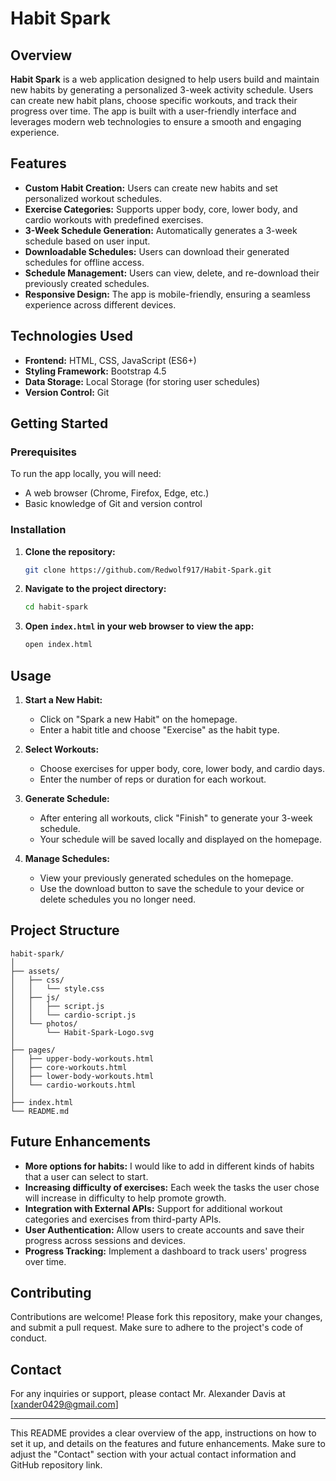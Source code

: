 # Habit Spark

## Overview

**Habit Spark** is a web application designed to help users build and maintain new habits by generating a personalized 3-week activity schedule. Users can create new habit plans, choose specific workouts, and track their progress over time. The app is built with a user-friendly interface and leverages modern web technologies to ensure a smooth and engaging experience.

## Features

- **Custom Habit Creation:** Users can create new habits and set personalized workout schedules.
- **Exercise Categories:** Supports upper body, core, lower body, and cardio workouts with predefined exercises.
- **3-Week Schedule Generation:** Automatically generates a 3-week schedule based on user input.
- **Downloadable Schedules:** Users can download their generated schedules for offline access.
- **Schedule Management:** Users can view, delete, and re-download their previously created schedules.
- **Responsive Design:** The app is mobile-friendly, ensuring a seamless experience across different devices.

## Technologies Used

- **Frontend:** HTML, CSS, JavaScript (ES6+)
- **Styling Framework:** Bootstrap 4.5
- **Data Storage:** Local Storage (for storing user schedules)
- **Version Control:** Git

## Getting Started

### Prerequisites

To run the app locally, you will need:

- A web browser (Chrome, Firefox, Edge, etc.)
- Basic knowledge of Git and version control

### Installation

1. **Clone the repository:**
   ```bash
   git clone https://github.com/Redwolf917/Habit-Spark.git
   ```

2. **Navigate to the project directory:**
   ```bash
   cd habit-spark
   ```

3. **Open `index.html` in your web browser to view the app:**
   ```bash
   open index.html
   ```

## Usage

1. **Start a New Habit:**
   - Click on "Spark a new Habit" on the homepage.
   - Enter a habit title and choose "Exercise" as the habit type.

2. **Select Workouts:**
   - Choose exercises for upper body, core, lower body, and cardio days.
   - Enter the number of reps or duration for each workout.

3. **Generate Schedule:**
   - After entering all workouts, click "Finish" to generate your 3-week schedule.
   - Your schedule will be saved locally and displayed on the homepage.

4. **Manage Schedules:**
   - View your previously generated schedules on the homepage.
   - Use the download button to save the schedule to your device or delete schedules you no longer need.

## Project Structure

```
habit-spark/
│
├── assets/
│   ├── css/
│   │   └── style.css
│   ├── js/
│   │   ├── script.js
│   │   └── cardio-script.js
│   └── photos/
│       └── Habit-Spark-Logo.svg
│
├── pages/
│   ├── upper-body-workouts.html
│   ├── core-workouts.html
│   ├── lower-body-workouts.html
│   └── cardio-workouts.html
│
├── index.html
└── README.md
```

## Future Enhancements

- **More options for habits:** I would like to add in different kinds of habits that a user can select to start.
- **Increasing difficulty of exercises:** Each week the tasks the user chose will increase in difficulty to help promote growth.
- **Integration with External APIs:** Support for additional workout categories and exercises from third-party APIs.
- **User Authentication:** Allow users to create accounts and save their progress across sessions and devices.
- **Progress Tracking:** Implement a dashboard to track users' progress over time.

## Contributing

Contributions are welcome! Please fork this repository, make your changes, and submit a pull request. Make sure to adhere to the project's code of conduct.

## Contact

For any inquiries or support, please contact Mr. Alexander Davis at [xander0429@gmail.com]

---

This README provides a clear overview of the app, instructions on how to set it up, and details on the features and future enhancements. Make sure to adjust the "Contact" section with your actual contact information and GitHub repository link.